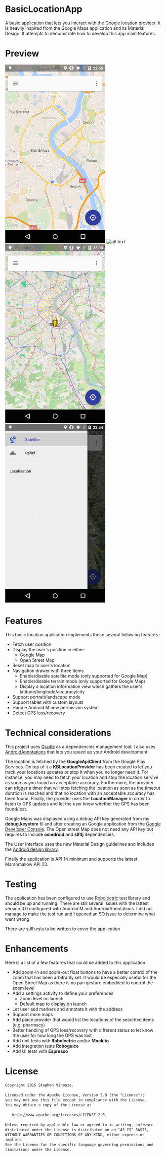 # BasicLocationApp
A basic application that lets you interact with the Google location provider. It is heavily inspired from the Google Maps application and its Material Design. It attempts to demonstrate how to develop this app main features.

# Preview
![alt text](images/phone_gmap_normal.png)
![alt text](images/phone_gmap_satellite.png)
![alt text](images/phone_osm.png)
![alt text](images/phone_menu.png)

# Features
This basic location application implements these several following features :
* Fetch user position
* Display the user's position in either
  * Google Map
  * Open Street Map
* Reset map to user's location
* Navigation drawer with three items
  * Enable/disable satellite mode (only supported for Google Map)
  * Enable/disable terrain mode (only supported for Google Map)
  * Display a location information view which gathers the user's latitude/longitude/accuracy/city
* Support portrait/landscape mode
* Support tablet with custom layouts
* Handle Android M new permission system
* Detect GPS loss/recovery

# Technical considerations
This project uses [Gradle](http://tools.android.com/tech-docs/new-build-system/user-guide) as a dependencies management tool. I also uses [AndroidAnnotations](https://github.com/excilys/androidannotations) that lets you speed up your Android development.

The location is fetched by the **GoogleApiClient** from the Google Play Services. On top of it a **KBLocationProvider** has been created to let you track your locations updates or stop it when you no longer need it. For instance, you may need to fetch your location and stop the location servive as soon as you found an acceptable accuracy. Furthermore, the provider can trigger a timer that will stop fetching the location as soon as the timeout duration is reached and that no location with an acceptable accuracy has been found. Finally, the provider uses the **LocationManager** in order to listen to GPS updates and let the user know whether the GPS has been found/lost.

Google Maps was displayed using a debug API key generated from my **debug.keystore** fil and after creating an Google application from the [Google Developer Console](https://console.developers.google.com/project/). The Open street Map does not need any API key but requires to include **osmdroid** and **slf4j** dependencies.

The User Interface uses the new Material Design guidelines and includes the [Android design library](http://android-developers.blogspot.fr/2015/05/android-design-support-library.html).

Finally the application is API 14 minimum and supports the lattest Marshmallow API 23.

# Testing
The application has been configured to use [Robolectric](http://robolectric.org/getting-started/) test library and should be up and running. There are still several issues with the lattest version 3.0 configured with Android M and AndroidAnnotations. I did not manage to make the test run and I opened an [SO issue](http://stackoverflow.com/questions/33089761/robolectric-with-androidannotations-make-tests-hang-not-running) to determine what went wrong.

There are still tests to be written to cover the application

# Enhancements
Here is a list of a few features that could be added to this application:

* Add zoom-in and zoom-out float buttons to have a better control of the zoom that has been arbitrarily set. It would be especially useful for the Open Street Map as there is no pan gesture embedded to control the zoom level
* Add a settings activity to define your preferences:
  * Zoom level on launch
  * Default map to display on launch
* Let user add markers and annotate it with the address
* Support more maps
* Add place provider that would list the locations of the searched items (e.g: pharmacy)
* Better handling of GPS loss/recovery with different status to let know the user for how long the GPS was lost
* Add unit tests with **Robolectric** and/or **Mockito**
* Add integration tests **Roboguice**
* Add UI tests with **Espresso**

# License

```
Copyright 2015 Stephen Vinouze.

Licensed under the Apache License, Version 2.0 (the "License");
you may not use this file except in compliance with the License.
You may obtain a copy of the License at

   http://www.apache.org/licenses/LICENSE-2.0

Unless required by applicable law or agreed to in writing, software
distributed under the License is distributed on an "AS IS" BASIS,
WITHOUT WARRANTIES OR CONDITIONS OF ANY KIND, either express or implied.
See the License for the specific language governing permissions and
limitations under the License.
```
